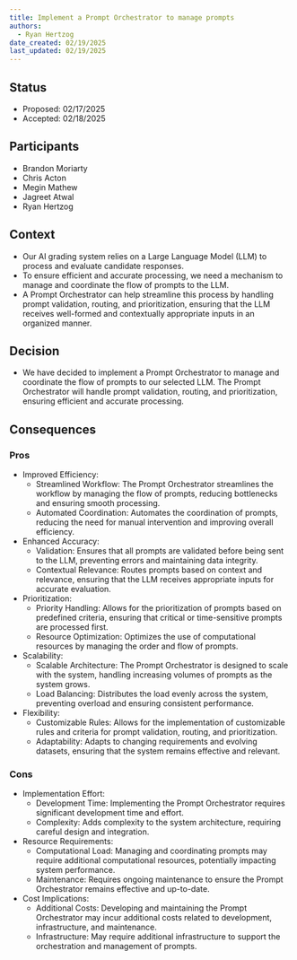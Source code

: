 ```yaml
---
title: Implement a Prompt Orchestrator to manage prompts
authors:
  - Ryan Hertzog
date_created: 02/19/2025
last_updated: 02/19/2025
---
```


## Status

- Proposed: 02/17/2025
- Accepted: 02/18/2025

## Participants

- Brandon Moriarty
- Chris Acton
- Megin Mathew
- Jagreet Atwal
- Ryan Hertzog

## Context

- Our AI grading system relies on a Large Language Model (LLM) to process and evaluate candidate responses.
- To ensure efficient and accurate processing, we need a mechanism to manage and coordinate the flow of prompts to the LLM.
- A Prompt Orchestrator can help streamline this process by handling prompt validation, routing, and prioritization, ensuring that the LLM receives well-formed and contextually appropriate inputs in an organized manner.

## Decision

- We have decided to implement a Prompt Orchestrator to manage and coordinate the flow of prompts to our selected LLM. The Prompt Orchestrator will handle prompt validation, routing, and prioritization, ensuring efficient and accurate processing.

## Consequences

### Pros

- Improved Efficiency:
  - Streamlined Workflow: The Prompt Orchestrator streamlines the workflow by managing the flow of prompts, reducing bottlenecks and ensuring smooth processing.
  - Automated Coordination: Automates the coordination of prompts, reducing the need for manual intervention and improving overall efficiency.
- Enhanced Accuracy:
  - Validation: Ensures that all prompts are validated before being sent to the LLM, preventing errors and maintaining data integrity.
  - Contextual Relevance: Routes prompts based on context and relevance, ensuring that the LLM receives appropriate inputs for accurate evaluation.
- Prioritization:
  - Priority Handling: Allows for the prioritization of prompts based on predefined criteria, ensuring that critical or time-sensitive prompts are processed first.
  - Resource Optimization: Optimizes the use of computational resources by managing the order and flow of prompts.
- Scalability:
  - Scalable Architecture: The Prompt Orchestrator is designed to scale with the system, handling increasing volumes of prompts as the system grows.
  - Load Balancing: Distributes the load evenly across the system, preventing overload and ensuring consistent performance.
- Flexibility:
  - Customizable Rules: Allows for the implementation of customizable rules and criteria for prompt validation, routing, and prioritization.
  - Adaptability: Adapts to changing requirements and evolving datasets, ensuring that the system remains effective and relevant.

### Cons

- Implementation Effort:
  - Development Time: Implementing the Prompt Orchestrator requires significant development time and effort.
  - Complexity: Adds complexity to the system architecture, requiring careful design and integration.
- Resource Requirements:
  - Computational Load: Managing and coordinating prompts may require additional computational resources, potentially impacting system performance.
  - Maintenance: Requires ongoing maintenance to ensure the Prompt Orchestrator remains effective and up-to-date.
- Cost Implications:
  - Additional Costs: Developing and maintaining the Prompt Orchestrator may incur additional costs related to development, infrastructure, and maintenance.
  - Infrastructure: May require additional infrastructure to support the orchestration and management of prompts.
